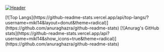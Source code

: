 [![Header](https://github.com/mikl14/mikl14/blob/main/assets/gif2.gif)](http://gachi.bounceme.net/Spec/metaMuseum/radio.html)

<div>
[![Top Langs](https://github-readme-stats.vercel.app/api/top-langs/?username=mikl14&layout=donut&theme=radical)](https://github.com/anuraghazra/github-readme-stats)
[![Anurag's GitHub stats](https://github-readme-stats.vercel.app/api?username=mikl14&show_icons=true&theme=radical)](https://github.com/anuraghazra/github-readme-stats)
</div>


